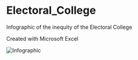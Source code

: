 # Electoral_College
Infographic of the inequity of the Electoral College

Created with Microsoft Excel

![Infographic](https://i.imgur.com/E0wOGsI.png)
